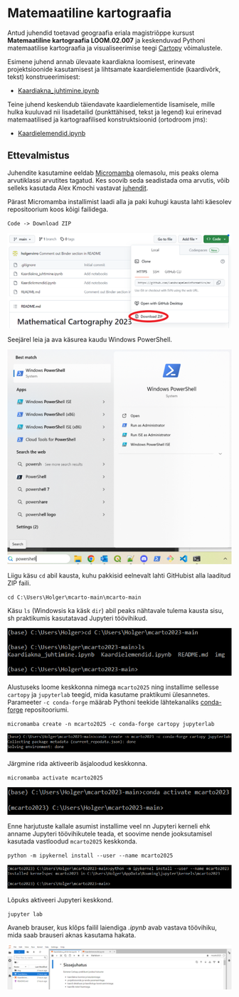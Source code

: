# Matemaatiline kartograafia

Antud juhendid toetavad geograafia eriala magistriõppe kursust <b>Matemaatiline kartograafia LOOM.02.007</b> ja keskenduvad Pythoni matemaatilise kartograafia ja visualiseerimise teegi [Cartopy](https://scitools.org.uk/cartopy/docs/latest/) võimalustele.

Esimene juhend annab ülevaate kaardiakna loomisest, erinevate projektsioonide kasutamisest ja lihtsamate kaardielementide (kaardivõrk, tekst) konstrueerimisest:
* [Kaardiakna_juhtimine.ipynb](https://github.com/LandscapeGeoinformatics/mcarto/blob/main/Kaardiakna_juhtimine.ipynb)

Teine juhend keskendub täiendavate kaardielementide lisamisele, mille hulka kuuluvad nii lisadetailid (punkttähised, tekst ja legend) kui erinevad matemaatilised ja kartograafilised konstruktsioonid (ortodroom jms):
* [Kaardielemendid.ipynb](https://github.com/LandscapeGeoinformatics/mcarto/blob/main/Kaardielemendid.ipynb)

## Ettevalmistus

Juhendite kasutamine eeldab [Micromamba](https://conda.io/en/main/miniconda.html) olemasolu, mis peaks olema arvutiklassi arvutites tagatud. Kes soovib seda seadistada oma arvutis, võib selleks kasutada Alex Kmochi vastavat [juhendit](https://kodu.ut.ee/~kmoch/geopython2023/Py_00/Installing_Micromamba.html).

Pärast Micromamba installimist laadi alla ja paki kuhugi kausta lahti käesolev repositoorium koos kõigi failidega.

`Code -> Download ZIP`

![download_zip](img/download_zip.png)

Seejärel leia ja ava käsurea kaudu Windows PowerShell.

![powershell](img/powershell.png)

Liigu käsu `cd` abil kausta, kuhu pakkisid eelnevalt lahti GitHubist alla laaditud ZIP faili.

`cd C:\Users\Holger\mcarto-main\mcarto-main`

Käsu `ls` (Windowsis ka käsk `dir`) abil peaks nähtavale tulema kausta sisu, sh praktikumis kasutatavad Jupyteri töövihikud.

![folder](img/folder.png)

Alustuseks loome keskkonna nimega `mcarto2025` ning installime sellesse `cartopy` ja `jupyterlab` teegid, mida kasutame praktikumi ülesannetes. Parameeter `-c conda-forge` määrab Pythoni teekide lähtekanaliks [conda-forge](https://conda-forge.org/) repositooriumi.

`micromamba create -n mcarto2025 -c conda-forge cartopy jupyterlab`

![create_env](img/create_env.png)

Järgmine rida aktiveerib äsjaloodud keskkonna.

`micromamba activate mcarto2025`

![activate_env](img/activate_env.png)

Enne harjutuste kallale asumist installime veel nn Jupyteri kerneli ehk anname Jupyteri töövihikutele teada, et soovime nende jooksutamisel kasutada vastloodud `mcarto2025` keskkonda.

`python -m ipykernel install --user --name mcarto2025`

![install_kernel](img/install_kernel.png)

Lõpuks aktiveeri Jupyteri keskkond.

`jupyter lab`

Avaneb brauser, kus klõps failil laiendiga *.ipynb* avab vastava töövihiku, mida saab brauseri aknas kasutama hakata.

![browser](img/browser.png)
